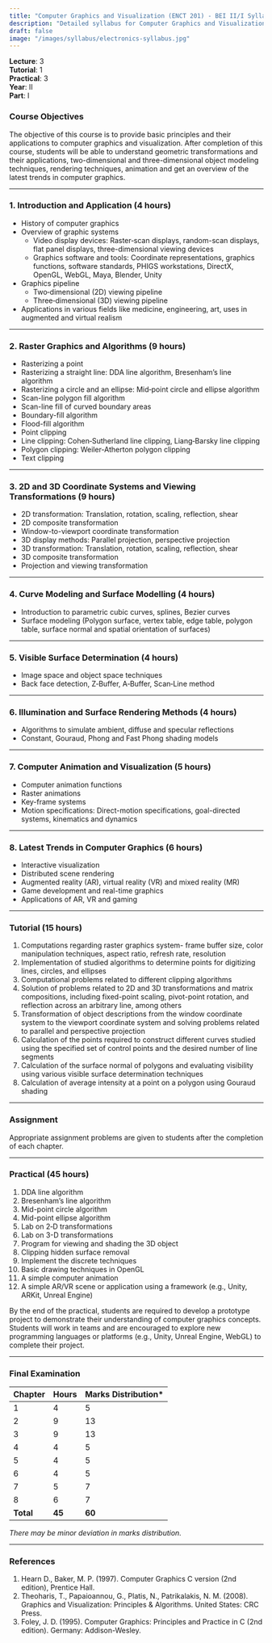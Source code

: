 ```yaml
---
title: "Computer Graphics and Visualization (ENCT 201) - BEI II/I Syllabus"
description: "Detailed syllabus for Computer Graphics and Visualization (ENCT 201), a second year, first part subject in the IOE BEI program."
draft: false
image: "/images/syllabus/electronics-syllabus.jpg"
---
```


**Lecture**: 3  
**Tutorial**: 1  
**Practical**: 3  
**Year**: II  
**Part**: I  

### Course Objectives
The objective of this course is to provide basic principles and their applications to computer graphics and visualization. After completion of this course, students will be able to understand geometric transformations and their applications, two-dimensional and three-dimensional object modeling techniques, rendering techniques, animation and get an overview of the latest trends in computer graphics.

---

### 1. Introduction and Application (4 hours)
- History of computer graphics
- Overview of graphic systems
  - Video display devices: Raster‐scan displays, random-scan displays, flat panel displays, three-dimensional viewing devices
  - Graphics software and tools: Coordinate representations, graphics functions, software standards, PHIGS workstations, DirectX, OpenGL, WebGL, Maya, Blender, Unity
- Graphics pipeline
  - Two‐dimensional (2D) viewing pipeline
  - Three‐dimensional (3D) viewing pipeline
- Applications in various fields like medicine, engineering, art, uses in augmented and virtual realism

---

### 2. Raster Graphics and Algorithms (9 hours)
- Rasterizing a point
- Rasterizing a straight line: DDA line algorithm, Bresenham’s line algorithm
- Rasterizing a circle and an ellipse: Mid‐point circle and ellipse algorithm
- Scan-line polygon fill algorithm
- Scan-line fill of curved boundary areas
- Boundary-fill algorithm
- Flood-fill algorithm
- Point clipping
- Line clipping: Cohen‐Sutherland line clipping, Liang‐Barsky line clipping
- Polygon clipping: Weiler-Atherton polygon clipping
- Text clipping

---

### 3. 2D and 3D Coordinate Systems and Viewing Transformations (9 hours)
- 2D transformation: Translation, rotation, scaling, reflection, shear
- 2D composite transformation
- Window-to-viewport coordinate transformation
- 3D display methods: Parallel projection, perspective projection
- 3D transformation: Translation, rotation, scaling, reflection, shear
- 3D composite transformation
- Projection and viewing transformation

---

### 4. Curve Modeling and Surface Modelling (4 hours)
- Introduction to parametric cubic curves, splines, Bezier curves
- Surface modeling (Polygon surface, vertex table, edge table, polygon table, surface normal and spatial orientation of surfaces)

---

### 5. Visible Surface Determination (4 hours)
- Image space and object space techniques
- Back face detection, Z‐Buffer, A‐Buffer, Scan‐Line method

---

### 6. Illumination and Surface Rendering Methods (4 hours)
- Algorithms to simulate ambient, diffuse and specular reflections
- Constant, Gouraud, Phong and Fast Phong shading models

---

### 7. Computer Animation and Visualization (5 hours)
- Computer animation functions
- Raster animations
- Key-frame systems
- Motion specifications: Direct-motion specifications, goal-directed systems, kinematics and dynamics

---

### 8. Latest Trends in Computer Graphics (6 hours)
- Interactive visualization
- Distributed scene rendering
- Augmented reality (AR), virtual reality (VR) and mixed reality (MR)
- Game development and real-time graphics
- Applications of AR, VR and gaming

---

### Tutorial (15 hours)
1. Computations regarding raster graphics system- frame buffer size, color manipulation techniques, aspect ratio, refresh rate, resolution
2. Implementation of studied algorithms to determine points for digitizing lines, circles, and ellipses
3. Computational problems related to different clipping algorithms
4. Solution of problems related to 2D and 3D transformations and matrix compositions, including fixed-point scaling, pivot-point rotation, and reflection across an arbitrary line, among others
5. Transformation of object descriptions from the window coordinate system to the viewport coordinate system and solving problems related to parallel and perspective projection
6. Calculation of the points required to construct different curves studied using the specified set of control points and the desired number of line segments
7. Calculation of the surface normal of polygons and evaluating visibility using various visible surface determination techniques
8. Calculation of average intensity at a point on a polygon using Gouraud shading

---

### Assignment
Appropriate assignment problems are given to students after the completion of each chapter.

---

### Practical (45 hours)
1. DDA line algorithm
2. Bresenham’s line algorithm
3. Mid-point circle algorithm
4. Mid-point ellipse algorithm
5. Lab on 2‐D transformations
6. Lab on 3-D transformations
7. Program for viewing and shading the 3D object
8. Clipping hidden surface removal
9. Implement the discrete techniques
10. Basic drawing techniques in OpenGL
11. A simple computer animation
12. A simple AR/VR scene or application using a framework (e.g., Unity, ARKit, Unreal Engine)

By the end of the practical, students are required to develop a prototype project to demonstrate their understanding of computer graphics concepts. Students will work in teams and are encouraged to explore new programming languages or platforms (e.g., Unity, Unreal Engine, WebGL) to complete their project.

---

### Final Examination
| Chapter | Hours | Marks Distribution* |
|---------|-------|---------------------|
| 1       | 4     | 5                   |
| 2       | 9     | 13                  |
| 3       | 9     | 13                  |
| 4       | 4     | 5                   |
| 5       | 4     | 5                   |
| 6       | 4     | 5                   |
| 7       | 5     | 7                   |
| 8       | 6     | 7                   |
| **Total** | **45** | **60**             |

*There may be minor deviation in marks distribution.*

---

### References
1. Hearn D., Baker, M. P. (1997). Computer Graphics C version (2nd edition), Prentice Hall.
2. Theoharis, T., Papaioannou, G., Platis, N., Patrikalakis, N. M. (2008). Graphics and Visualization: Principles & Algorithms. United States: CRC Press.
3. Foley, J. D. (1995). Computer Graphics: Principles and Practice in C (2nd edition). Germany: Addison-Wesley.
